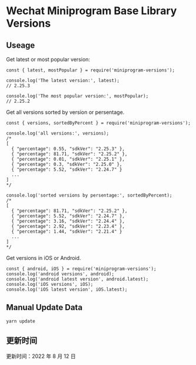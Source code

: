 
# Wechat Miniprogram Base Library Versions

## Useage

Get latest or most popular version:

```;
const { latest, mostPopular } = require('miniprogram-versions');

console.log('The latest version:', latest);
// 2.25.3

console.log('The most popular version:', mostPopular);
// 2.25.2

```

Get all versions sorted by version or persentage.

```
const { versions, sortedByPercent } = require('miniprogram-versions');

console.log('all versions:', versions);
/*
[
  { "percentage": 0.55, "sdkVer": "2.25.3" },
  { "percentage": 81.71, "sdkVer": "2.25.2" },
  { "percentage": 0.01, "sdkVer": "2.25.1" },
  { "percentage": 0.3, "sdkVer": "2.25.0" },
  { "percentage": 5.52, "sdkVer": "2.24.7" }
  ...
]
*/

console.log('sorted versions by persentage:', sortedByPercent);
/*
[
  { "percentage": 81.71, "sdkVer": "2.25.2" },
  { "percentage": 5.52, "sdkVer": "2.24.7" },
  { "percentage": 3.16, "sdkVer": "2.24.4" },
  { "percentage": 2.92, "sdkVer": "2.23.4" },
  { "percentage": 1.44, "sdkVer": "2.21.4" }
  ...
]
*/
```

Get versions in iOS or Android.

```
const { android, iOS } = require('miniprogram-versions');
console.log('android versions', android);
console.log('android latest version', android.latest);
console.log('iOS versions', iOS);
console.log('iOS latest version', iOS.latest);
```

## Manual Update Data

```
yarn update
```

## 更新时间

更新时间：2022 年 8 月 12 日
